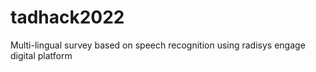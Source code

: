 # tadhack2022
Multi-lingual survey based on speech recognition using radisys engage digital platform
